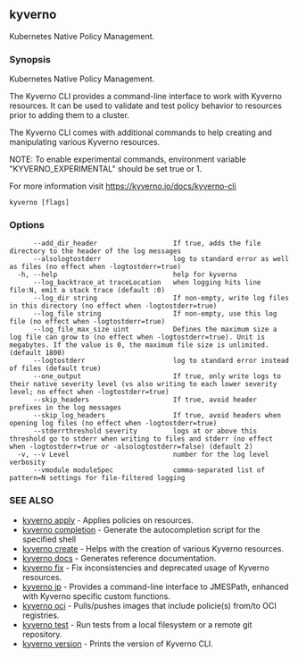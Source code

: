 ## kyverno

Kubernetes Native Policy Management.

### Synopsis

Kubernetes Native Policy Management.
  
  The Kyverno CLI provides a command-line interface to work with Kyverno resources.
  It can be used to validate and test policy behavior to resources prior to adding them to a cluster.
  
  The Kyverno CLI comes with additional commands to help creating and manipulating various Kyverno resources.
  
  NOTE: To enable experimental commands, environment variable "KYVERNO_EXPERIMENTAL" should be set true or 1.

  For more information visit https://kyverno.io/docs/kyverno-cli

```
kyverno [flags]
```

### Options

```
      --add_dir_header                   If true, adds the file directory to the header of the log messages
      --alsologtostderr                  log to standard error as well as files (no effect when -logtostderr=true)
  -h, --help                             help for kyverno
      --log_backtrace_at traceLocation   when logging hits line file:N, emit a stack trace (default :0)
      --log_dir string                   If non-empty, write log files in this directory (no effect when -logtostderr=true)
      --log_file string                  If non-empty, use this log file (no effect when -logtostderr=true)
      --log_file_max_size uint           Defines the maximum size a log file can grow to (no effect when -logtostderr=true). Unit is megabytes. If the value is 0, the maximum file size is unlimited. (default 1800)
      --logtostderr                      log to standard error instead of files (default true)
      --one_output                       If true, only write logs to their native severity level (vs also writing to each lower severity level; no effect when -logtostderr=true)
      --skip_headers                     If true, avoid header prefixes in the log messages
      --skip_log_headers                 If true, avoid headers when opening log files (no effect when -logtostderr=true)
      --stderrthreshold severity         logs at or above this threshold go to stderr when writing to files and stderr (no effect when -logtostderr=true or -alsologtostderr=false) (default 2)
  -v, --v Level                          number for the log level verbosity
      --vmodule moduleSpec               comma-separated list of pattern=N settings for file-filtered logging
```

### SEE ALSO

* [kyverno apply](kyverno_apply.md)	 - Applies policies on resources.
* [kyverno completion](kyverno_completion.md)	 - Generate the autocompletion script for the specified shell
* [kyverno create](kyverno_create.md)	 - Helps with the creation of various Kyverno resources.
* [kyverno docs](kyverno_docs.md)	 - Generates reference documentation.
* [kyverno fix](kyverno_fix.md)	 - Fix inconsistencies and deprecated usage of Kyverno resources.
* [kyverno jp](kyverno_jp.md)	 - Provides a command-line interface to JMESPath, enhanced with Kyverno specific custom functions.
* [kyverno oci](kyverno_oci.md)	 - Pulls/pushes images that include policie(s) from/to OCI registries.
* [kyverno test](kyverno_test.md)	 - Run tests from a local filesystem or a remote git repository.
* [kyverno version](kyverno_version.md)	 - Prints the version of Kyverno CLI.

